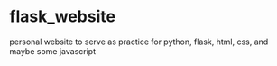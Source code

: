 # flask_website
personal website to serve as practice for python, flask, html, css, and maybe some javascript
